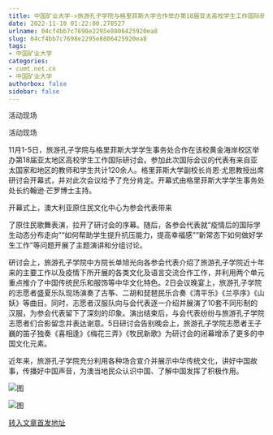 ```yaml
---
title: 中国矿业大学->旅游孔子学院与格里菲斯大学合作举办第18届亚太高校学生工作国际研讨会 | cumt.net.cn
date: 2022-11-10 01:22:00.278527
urlname: 04cf4bb7c7698e2295e8806425920ea8
slug: 04cf4bb7c7698e2295e8806425920ea8
tags: 
- 中国矿业大学
categories:
- cumt.net.cn
- 中国矿业大学
authorbox: false
sidebar: false
---
```

活动现场  

活动现场

11月1-5日，旅游孔子学院与格里菲斯大学学生事务处合作在该校黄金海岸校区举办第18届亚太地区高校学生工作国际研讨会。参加此次国际会议的代表有来自亚太国家和地区的教师和学生共计120余人。格里菲斯大学副校长肖恩·尤恩教授出席研讨会开幕式，并对此次会议给予了充分肯定。开幕式由格里菲斯大学学生事务处处长约翰逊·芒罗博士主持。

开幕式上，澳大利亚原住民文化中心为参会代表带来
<!--more-->
了原住民歌舞表演，拉开了研讨会的序幕。随后，各参会代表就“疫情后的国际学生动态分布走向”“如何帮助学生提升抗压能力，提高幸福感”“新常态下如何做好学生工作”等问题开展了主题演讲和分组讨论。

研讨会上，旅游孔子学院中方院长单旭光向各参会代表介绍了旅游孔子学院近十年来的主要工作以及疫情下所开展的各类文化及语言交流合作工作，并利用两个单元重点推介了中国传统民乐和服饰等中华文化特色。2日会议晚宴上，旅游孔子学院的志愿者盛夏乐队现场演奏了古筝、二胡和琵琶民乐合奏《清平乐》《兰亭序》《山妖》等曲目。同时，志愿者汉服队向与会代表逐一介绍并展演了10套不同形制的汉服，为参会代表留下了深刻的印象。演出结束后，与会代表纷纷与旅游孔子学院志愿者们合影留念并表达谢意。5日研讨会告别晚会上，旅游孔子学院志愿者王子巍的笛子独奏《喜相逢》《梅花三弄》《牧民新歌》为研讨会的闭幕增添了更多的中国文化元素。

近年来，旅游孔子学院充分利用各种场合宣介并展示中华传统文化，讲好中国故事，传播好中国声音，为澳当地民众认识中国、了解中国发挥了积极作用。

![图](http://xwzx.cumt.edu.cn/_upload/article/images/1a/34/8ce5e687449a8f1b6aa8a2d3e9cb/2a51acae-592e-49de-8d93-ca378a02538b.jpg)

![图](http://xwzx.cumt.edu.cn/_upload/article/images/1a/34/8ce5e687449a8f1b6aa8a2d3e9cb/dacad989-6a28-47cb-8f62-ccfffc29a147.jpg)

[转入文章首发地址](http://xwzx.cumt.edu.cn/b6/02/c523a636418/page.htm)